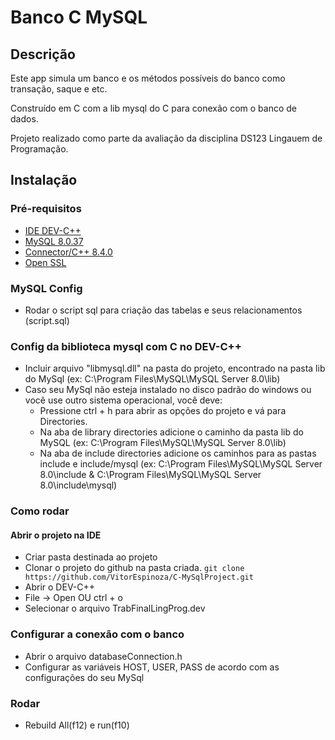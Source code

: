 # Banco C MySQL

## Descrição

Este app simula um banco e os métodos possíveis do banco como transação, saque e etc.

Construído em C com a lib mysql do C para conexão com o banco de dados.

Projeto realizado como parte da avaliação da disciplina DS123 Lingauem de Programação.

## Instalação

### Pré-requisitos

 - [IDE DEV-C++](https://sourceforge.net/projects/orwelldevcpp/)
 - [MySQL 8.0.37](https://dev.mysql.com/downloads/mysql/)
 - [Connector/C++ 8.4.0](https://dev.mysql.com/downloads/connector/cpp/)
 - [Open SSL](https://slproweb.com/products/Win32OpenSSL.html)
### MySQL Config

 - Rodar o script sql para criação das tabelas e seus relacionamentos (script.sql)

### Config da biblioteca mysql com C no DEV-C++
 - Incluir arquivo "libmysql.dll" na pasta do projeto, encontrado na pasta lib do MySql (ex: C:\Program Files\MySQL\MySQL Server 8.0\lib)
 - Caso seu MySql não esteja instalado no disco padrão do windows ou você use outro sistema operacional, você deve:
   - Pressione ctrl + h para abrir as opções do projeto e vá para Directories.
   - Na aba de library directories adicione o caminho da pasta lib do MySQL (ex: C:\Program Files\MySQL\MySQL Server 8.0\lib)
   - Na aba de include directories adicione os caminhos para as pastas include e include/mysql (ex: C:\Program Files\MySQL\MySQL Server 8.0\include & C:\Program Files\MySQL\MySQL Server 8.0\include\mysql)

### Como rodar

 #### Abrir o projeto na IDE
 - Criar pasta destinada ao projeto
 - Clonar o projeto do github na pasta criada. `git clone https://github.com/VitorEspinoza/C-MySqlProject.git`
 - Abrir o DEV-C++
 - File -> Open OU ctrl + o
 - Selecionar o arquivo TrabFinalLingProg.dev

 ### Configurar a conexão com o banco
 - Abrir o arquivo databaseConnection.h
 - Configurar as variáveis HOST, USER, PASS de acordo com as configurações do seu MySql

 ### Rodar
 - Rebuild All(f12) e run(f10)

